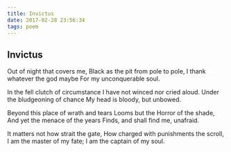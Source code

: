 ```yaml
---
title: Invictus
date: 2017-02-28 23:56:34
tags: poem
---
```


## Invictus

Out of night that covers me,
Black as the pit from pole to pole,
I thank whatever the god maybe
For my unconquerable soul.

In the fell clutch of circumstance
I have not winced nor cried aloud.
Under the bludgeoning of chance
My head is bloody, but unbowed.

Beyond this place of wrath and tears
Looms but the Horror of the shade,
And yet the menace of the years
Finds, and shall find me, unafraid.

It matters not how strait the gate,
How charged with punishments the scroll,
I am the master of my fate;
I am the captain of my soul.
